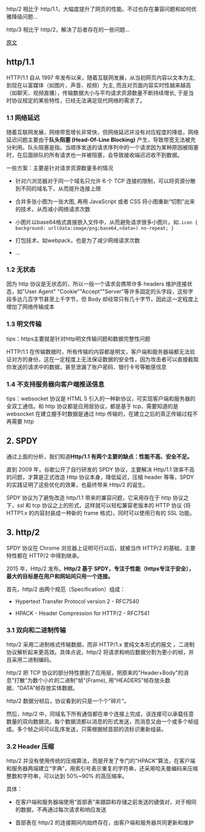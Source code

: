 

http/2 相比于 http/1.1，大幅度提升了网页的性能。不过也存在兼容问题和如何优雅降级问题...

http/3 相比于 http/2，解决了后者存在的一些问题...


[原文](https://mp.weixin.qq.com/s/5jR7MrWQ9v3w_E8BhNWrpA)

## http/1.1

HTTP/1.1 自从 1997 年发布以来，随着互联网发展，从当初网页内容以文本为主, 到现在以富媒体（如图片、声音、视频）为主, 而且对页面内容实时性越来越高 （如聊天、视频直播），传输数据大小与平均请求资源数量不断持续增长, 于是当时协议规定的某些特性，已经无法满足现代网络的需求了。

### 1.1 网络延迟

随着互联网发展，网络带宽增长非常快，但网络延迟并没有对应程度的降低，网络延迟问题主要由于**队头阻塞 (Head-Of-Line Blocking)** 产生，导致带宽无法被充分利用。队头阻塞是指，当顺序发送的请求序列中的一个请求因为某种原因被阻塞时，在后面排队的所有请求也一并被阻塞，会导致接收端迟迟收不到数据。

一些方案：主要是针对请求资源数量多的情况

- 针对六浏览器对于同一个域名只允许 6 个 TCP 连接的限制，可以将资源分散到不同的域名下，从而提升连接上限

- 合并多张小图为一张大图, 再用 JavaScript 或者 CSS 将小图重新“切割”出来的技术，从而减小网络请求次数

- 小图片以base64格式直接嵌入文件中，从而避免请求很多小图片。如`.icon { background: url(data:image/png;base64,<data>) no-repeat; }`

- 打包技术，如webpack，也是为了减少网络请求次数

- ...


### 1.2 无状态

因为 http 协议是无状态的，所以一般一个请求会携带许多 headers 维护连接状态，如"User Agent"
"Cookie""Accept""Server"等许多固定的头字段，这些字段多达几百字节甚至上千字节，但 Body 却经常只有几十字节，因此这一定程度上增加了网络传输成本

### 1.3 明文传输

tips：https主要就是针对http明文传输问题和数据完整性问题

HTTP/1.1 在传输数据时，所有传输的内容都是明文，客户端和服务器端都无法验证对方的身份，这在一定程度上无法保证数据的安全性，因为攻击者可以直接截取你发送的请求中的数据，甚至泄漏了账户密码、银行卡号等敏感信息

### 1.4 不支持服务器向客户端推送信息

tips：websocket 协议是 HTML 5 引入的一种新协议，可实现客户端和服务器的全双工通信。和 http 协议都是应用层协议，都是基于 tcp，需要知道的是 websocket 在建立握手时数据是通过 http 传输的，在建立之后的真正传输过程不再需要 http


## 2. SPDY

通过上面的分析，我们知道**Http/1.1 有两个主要的缺点：性能不高、安全不足。**

直到 2009 年，谷歌公开了自行研发的 SPDY 协议，主要解决 Http/1.1 效率不高的问题，才算是正式改造 Http 协议本身，降低延迟，压缩 header 等等，SPDY 的实践证明了这些优化的效果，也最终带来 Http/2 的诞生。

SPDY 协议为了避免改造 http/1.1 带来的兼容问题，它采用存在于 http 协议之下，ssl 和 tcp 协议之上的形式，这样就可以轻松兼容老版本的 HTTP 协议 (将 HTTP1.x 的内容封装成一种新的 frame 格式)，同时可以使用已有的 SSL 功能。

## 3. http/2

SPDY 协议在 Chrome 浏览器上证明可行以后，就被当作 HTTP/2 的基础，主要特性都在 HTTP/2 中得到继承。

2015 年，Http/2 发布。**Http/2 基于 SPDY，专注于性能（https专注于安全），最大的目标是在用户和网站间只用一个连接。**

首先，http/2 由两个规范（Specification）组成：

- Hypertext Transfer Protocol version 2 - RFC7540

- HPACK - Header Compression for HTTP/2 - RFC7541



### 3.1 双向和二进制传输

http/2 采用二进制格式传输数据，而非 HTTP/1.x 里纯文本形式的报文 ，二进制协议解析起来更高效。具体点说，http/2 将请求和响应数据分割为更小的帧，并且采用二进制编码。

http/2 把 TCP 协议的部分特性挪到了应用层，把原来的"Header+Body"的消息"打散"为数个小片的二进制"帧"(Frame), 用"HEADERS"帧存放头数据、"DATA"帧存放实体数据。

http/2 数据分帧后，协议看到的只是一个个"碎片"。

然后，http/2 中，同域名下所有通信都在单个连接上完成，该连接可以承载任意数量的双向数据流。每个数据流都以消息的形式发送，而消息又由一个或多个帧组成。多个帧之间可以乱序发送，只需根据帧首部的流标识重新组装。



### 3.2 Header 压缩

http/2 并没有使用传统的压缩算法，而是开发了专门的"HPACK”算法，在客户端和服务器两端建立“字典”，用索引号表示重复的字符串，还采用哈夫曼编码来压缩整数和字符串，可以达到 50%~90% 的高压缩率。

具体：

- 在客户端和服务器端使用“首部表”来跟踪和存储之前发送的键值对，对于相同的数据，不再通过每次请求和响应发送

- 首部表在 http/2 的连接期间内始终存在，由客户端和服务器共同更新和维护

















